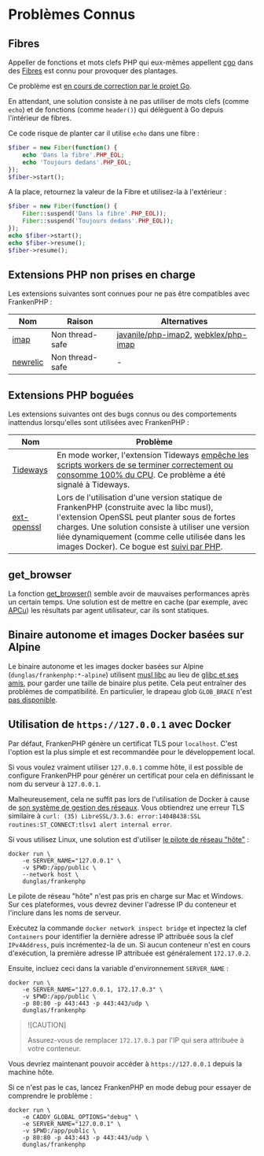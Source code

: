 # Problèmes Connus

## Fibres

Appeller de fonctions et mots clefs PHP qui eux-mêmes appellent [cgo](https://go.dev/blog/cgo) dans des [Fibres](https://www.php.net/manual/fr/language.fibers.php) est connu pour provoquer des plantages.

Ce problème est [en cours de correction par le projet Go](https://github.com/golang/go/issues/62130).

En attendant, une solution consiste à ne pas utiliser de mots clefs (comme `echo`) et de fonctions (comme `header()`) qui délèguent à Go depuis l'intérieur de fibres.

Ce code risque de planter car il utilise `echo` dans une fibre :

```php
$fiber = new Fiber(function() {
    echo 'Dans la fibre'.PHP_EOL;
    echo 'Toujours dedans'.PHP_EOL;
});
$fiber->start();
```

A la place, retournez la valeur de la Fibre et utilisez-la à l'extérieur :

```php
$fiber = new Fiber(function() {
    Fiber::suspend('Dans la fibre'.PHP_EOL));
    Fiber::suspend('Toujours dedans'.PHP_EOL));
});
echo $fiber->start();
echo $fiber->resume();
$fiber->resume();
```

## Extensions PHP non prises en charge

Les extensions suivantes sont connues pour ne pas être compatibles avec FrankenPHP :

| Nom                                                                                                       | Raison          | Alternatives                                                                                                         |
| ---------------------------------------------------------------------------------------------------------- | --------------- | -------------------------------------------------------------------------------------------------------------------- |
| [imap](https://www.php.net/manual/en/imap.installation.php)                                                | Non thread-safe | [javanile/php-imap2](https://github.com/javanile/php-imap2), [webklex/php-imap](https://github.com/Webklex/php-imap) |
| [newrelic](https://docs.newrelic.com/docs/apm/agents/php-agent/getting-started/introduction-new-relic-php/)| Non thread-safe | -                                                                                                                    |

## Extensions PHP boguées

Les extensions suivantes ont des bugs connus ou des comportements inattendus lorsqu'elles sont utilisées avec FrankenPHP :

| Nom                                                           | Problème                                                                                                                                                                                                                                                                                                                                      |
|---------------------------------------------------------------|-----------------------------------------------------------------------------------------------------------------------------------------------------------------------------------------------------------------------------------------------------------------------------------------------------------------------------------------------|
| [Tideways](https://tideways.com/)                             | En mode worker, l'extension Tideways [empêche les scripts workers de se terminer correctement ou consomme 100% du CPU](https://github.com/dunglas/frankenphp/issues/578#issuecomment-1966620351). Ce problème a été signalé à Tideways.                                                                                                       |
| [ext-openssl](https://www.php.net/manual/fr/book.openssl.php) | Lors de l'utilisation d'une version statique de FrankenPHP (construite avec la libc musl), l'extension OpenSSL peut planter sous de fortes charges. Une solution consiste à utiliser une version liée dynamiquement (comme celle utilisée dans les images Docker). Ce bogue est [suivi par PHP](https://github.com/php/php-src/issues/13648). |

## get_browser

La fonction [get_browser()](https://www.php.net/manual/fr/function.get-browser.php) semble avoir de mauvaises performances après un certain temps. Une solution est de mettre en cache (par exemple, avec [APCu](https://www.php.net/manual/en/book.apcu.php)) les résultats par agent utilisateur, car ils sont statiques.

## Binaire autonome et images Docker basées sur Alpine

Le binaire autonome et les images docker basées sur Alpine (`dunglas/frankenphp:*-alpine`) utilisent [musl libc](https://musl.libc.org/) au lieu de [glibc et ses amis](https://www.etalabs.net/compare_libcs.html), pour garder une taille de binaire plus petite. Cela peut entraîner des problèmes de compatibilité. En particulier, le drapeau glob `GLOB_BRACE` n'est [pas disponible](https://www.php.net/manual/fr/function.glob.php).

## Utilisation de `https://127.0.0.1` avec Docker

Par défaut, FrankenPHP génère un certificat TLS pour `localhost`.
C'est l'option est la plus simple et est recommandée pour le développement local.

Si vous voulez vraiment utiliser `127.0.0.1` comme hôte, il est possible de configure FrankenPHP pour générer un certificat pour cela en définissant le nom du serveur à `127.0.0.1`.

Malheureusement, cela ne suffit pas lors de l'utilisation de Docker à cause de [son système de gestion des réseaux](https://docs.docker.com/network/).
Vous obtiendrez une erreur TLS similaire à `curl: (35) LibreSSL/3.3.6: error:1404B438:SSL routines:ST_CONNECT:tlsv1 alert internal error`.

Si vous utilisez Linux, une solution est d'utiliser [le pilote de réseau "hôte"](https://docs.docker.com/network/network-tutorial-host/) :

```console
docker run \
    -e SERVER_NAME="127.0.0.1" \
    -v $PWD:/app/public \
    --network host \
    dunglas/frankenphp
```

Le pilote de réseau "hôte" n'est pas pris en charge sur Mac et Windows. Sur ces plateformes, vous devrez deviner l'adresse IP du conteneur et l'inclure dans les noms de serveur.

Exécutez la commande `docker network inspect bridge` et inpectez la clef `Containers` pour identifier la dernière adresse IP attribuée sous la clef `IPv4Address`, puis incrémentez-la de un. Si aucun conteneur n'est en cours d'exécution, la première adresse IP attribuée est généralement `172.17.0.2`.

Ensuite, incluez ceci dans la variable d'environnement `SERVER_NAME` :

```console
docker run \
    -e SERVER_NAME="127.0.0.1, 172.17.0.3" \
    -v $PWD:/app/public \
    -p 80:80 -p 443:443 -p 443:443/udp \
    dunglas/frankenphp
```

> ![CAUTION]
>
> Assurez-vous de remplacer `172.17.0.3` par l'IP qui sera attribuée à votre conteneur.

Vous devriez maintenant pouvoir accéder à `https://127.0.0.1` depuis la machine hôte.

Si ce n'est pas le cas, lancez FrankenPHP en mode debug pour essayer de comprendre le problème :

```console
docker run \
    -e CADDY_GLOBAL_OPTIONS="debug" \
    -e SERVER_NAME="127.0.0.1" \
    -v $PWD:/app/public \
    -p 80:80 -p 443:443 -p 443:443/udp \
    dunglas/frankenphp
```
